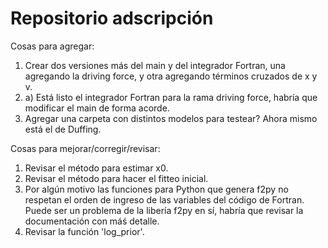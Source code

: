 # Repositorio adscripción

Cosas para agregar:
1) Crear dos versiones más del main y del integrador Fortran, una agregando la driving force, y otra agregando términos cruzados de x y v.
1) a) Está listo el integrador Fortran para la rama driving force, habría que modificar el main de forma acorde. 
2) Agregar una carpeta con distintos modelos para testear? Ahora mismo está el de Duffing.

Cosas para mejorar/corregir/revisar:
1) Revisar el método para estimar x0.
2) Revisar el método para hacer el fitteo inicial.
3) Por algún motivo las funciones para Python que genera f2py no respetan el orden de ingreso de las variables del código de Fortran. Puede ser un problema de la libería f2py en sí, habría que revisar la documentación con máś detalle.
4) Revisar la función 'log_prior'. 
